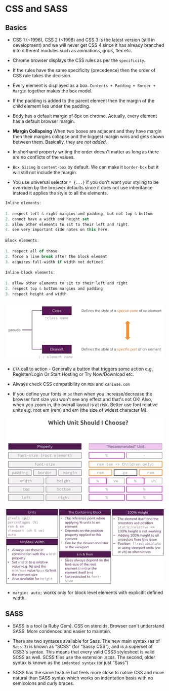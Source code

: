 # CSS and SASS

## Basics

* CSS 1 (~1996), CSS 2 (~1998) and CSS 3 is the latest version (still in development) and we will never get CSS 4 since it has already branched into different modules such as animations, grids, flex etc.

* Chrome browser displays the CSS rules as per the `specificity`.

* If the rules have the same specificity (precedence) then the order of CSS rule takes the decision.

* Every element is displayed as a box. `Contents + Padding + Border + Margin` together makes the box model.

* If the padding is added to the parent element then the margin of the child element lies under the padding.

* Body has a default margin of 8px on chrome. Actually, every element has a default browser margin.

* **Margin Collapsing** When two boxes are adjacent and they have margin then their margins collapse and the biggest margin wins and gets shown between them. Basically, they are _not added_.

* In shorhand property writing the order doesn't matter as long as there are no conflicts of the values.

* `Box Sizing` is `content-box` by default. We can make it `border-box` but it will still not include the margin.

* You use universal selector `* {...}` if you don't want your styling to be overriden by the broswer defaults since it does not use inheritance instead it applies the style to all the elements.

```javascript
Inline elements:

1. respect left & right margins and padding, but not top & bottom
2. cannot have a width and height set
3. allow other elements to sit to their left and right.
4. see very important side notes on this here.

Block elements:

1. respect all of those
2. force a line break after the block element
3. acquires full-width if width not defined

Inline-block elements:

1. allow other elements to sit to their left and right
2. respect top & bottom margins and padding
3. respect height and width
```

![Pseudo](./images/pseudo.png 'Pseudo Class Vs Element')

* `CTA` call to action - Generally a button that triggers some action e.g. Register/Login Or Start Hosting or Try Now/Download etc.

* Always check CSS compatibility on `MDN` and `caniuse.com`

* If you define your fonts in `px` then when you increase/decrease the browser font size you won't see any effect and that's not OK! Also, when you zoom in, the overall layout is at risk. Better use font relative units e.g. root em (rem) and em (the size of widest character M).

![Units](./images/units.png 'Which unit should I use?')

![Units Summary](./images/summary.png 'Summary')

* `margin: auto;` works only for block level elements with explicitlt defined width.

## SASS

* SASS is a tool (a Ruby Gem). CSS on steroids. Browser can't understand SASS. More condenced and easier to maintain.

* There are two syntaxes available for Sass. The new main syntax (as of `Sass 3`) is known as “SCSS” (for “Sassy CSS”), and is a superset of CSS3's syntax. This means that every valid CSS3 stylesheet is valid SCSS as well. SCSS files use the extension .scss. The second, older syntax is known as the `indented syntax` (or just “Sass”)

* SCSS has the same feature but feels more close to native CSS and more natural than SASS syntax which works on indentation basis with no semicolons and curly braces.
